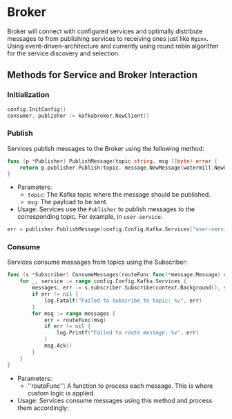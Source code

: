 # Broker

Broker will connect with configured services and optimally distribute messages
to from publishing services to receiving ones just like ```Nginx```. Using event-driven-architecture
and currently using round robin algorithm for the service discovery and selection.

## Methods for Service and Broker Interaction

### Initialization

```go
config.InitConfig()
consumer, publisher := kafkabroker.NewClient()
```

### Publish

Services publish messages to the Broker using the following method:
```go
func (p *Publisher) PublishMessage(topic string, msg []byte) error {
    return p.publisher.Publish(topic, message.NewMessage(watermill.NewUUID(), msg))
}
```

- Parameters:
  - ``topic``: The Kafka topic where the message should be published.
  - ``msg``: The payload to be sent.
- Usage: Services use the ``Publisher`` to publish messages to the corresponding topic. For example, in ``user-service``:

```go
err = publisher.PublishMessage(config.Config.Kafka.Services["user-service"].Topic, msg)
```

### Consume

Services consume messages from topics using the Subscriber:
```go
func (s *Subscriber) ConsumeMessages(routeFunc func(*message.Message) error) {
    for _, service := range config.Config.Kafka.Services {
        messages, err := s.subscriber.Subscribe(context.Background(), service.Topic)
        if err != nil {
            log.Fatalf("Failed to subscribe to topic: %v", err)
        }
        for msg := range messages {
            err = routeFunc(msg)
            if err != nil {
                log.Printf("Failed to route message: %v", err)
            }
            msg.Ack()
        }
    }
}
```

   - Parameters:
      - ''routeFunc'': A function to process each message. This is where custom logic is applied.
   - Usage: Services consume messages using this method and process them accordingly:
